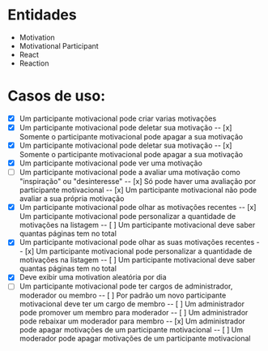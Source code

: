 # Entidades

- Motivation
- Motivational Participant
- React
- Reaction

# Casos de uso:

- [x] Um participante motivacional pode criar varias motivações
- [x] Um participante motivacional pode deletar sua motivação
      -- [x] Somente o participante motivacional pode apagar a sua motivação
- [x] Um participante motivacional pode deletar sua motivação
      -- [x] Somente o participante motivacional pode apagar a sua motivação
- [x] Um participante motivacional pode ver uma motivação
- [ ] Um participante motivacional pode a avaliar uma motivação como "inspiração" ou "desinteresse"
      -- [x] Só pode haver uma avaliação por participante motivacional
      -- [x] Um participante motivacional não pode avaliar a sua própria motivação
- [x] Um participante motivacional pode olhar as motivações recentes
      -- [x] Um participante motivacional pode personalizar a quantidade de motivações na listagem
      -- [ ] Um participante motivacional deve saber quantas páginas tem no total
- [x] Um participante motivacional pode olhar as suas motivações recentes
      -- [x] Um participante motivacional pode personalizar a quantidade de motivações na listagem
      -- [ ] Um participante motivacional deve saber quantas páginas tem no total
- [x] Deve exibir uma motivation aleatória por dia
- [ ] Um participante motivacional pode ter cargos de administrador, moderador ou membro
      -- [ ] Por padrão um novo participante motivacional deve ter um cargo de membro
      -- [ ] Um administrador pode promover um membro para moderador
      -- [ ] Um administrador pode rebaixar um moderador para membro
      -- [x] Um administrador pode apagar motivações de um participante motivacional
      -- [ ] Um moderador pode apagar motivações de um participante motivacional
